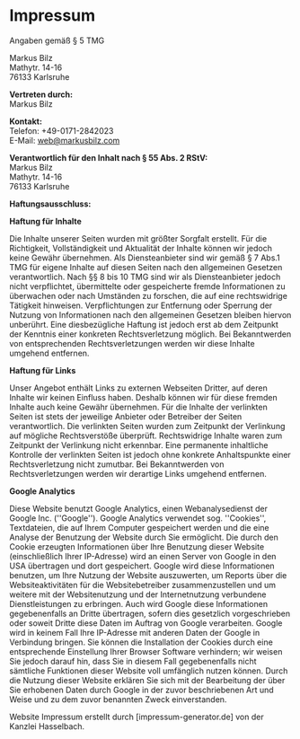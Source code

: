 # Impressum

Angaben gemäß § 5 TMG

Markus Bilz  
Mathytr. 14-16  
76133 Karlsruhe  

**Vertreten durch:**  
Markus Bilz  

**Kontakt:**  
Telefon: +49-0171-2842023  
E-Mail: <web@markusbilz.com>

**Verantwortlich für den Inhalt nach § 55 Abs. 2 RStV:**  
Markus Bilz  
Mathytr. 14-16  
76133 Karlsruhe  

**Haftungsausschluss:**  
  
**Haftung für Inhalte**  
  
Die Inhalte unserer Seiten wurden mit größter Sorgfalt erstellt. Für die
Richtigkeit, Vollständigkeit und Aktualität der Inhalte können wir
jedoch keine Gewähr übernehmen. Als Diensteanbieter sind wir gemäß § 7
Abs.1 TMG für eigene Inhalte auf diesen Seiten nach den allgemeinen
Gesetzen verantwortlich. Nach §§ 8 bis 10 TMG sind wir als
Diensteanbieter jedoch nicht verpflichtet, übermittelte oder
gespeicherte fremde Informationen zu überwachen oder nach Umständen zu
forschen, die auf eine rechtswidrige Tätigkeit hinweisen.
Verpflichtungen zur Entfernung oder Sperrung der Nutzung von
Informationen nach den allgemeinen Gesetzen bleiben hiervon unberührt.
Eine diesbezügliche Haftung ist jedoch erst ab dem Zeitpunkt der
Kenntnis einer konkreten Rechtsverletzung möglich. Bei Bekanntwerden von
entsprechenden Rechtsverletzungen werden wir diese Inhalte umgehend
entfernen.  
  
**Haftung für Links**  
  
Unser Angebot enthält Links zu externen Webseiten Dritter, auf deren
Inhalte wir keinen Einfluss haben. Deshalb können wir für diese fremden
Inhalte auch keine Gewähr übernehmen. Für die Inhalte der verlinkten
Seiten ist stets der jeweilige Anbieter oder Betreiber der Seiten
verantwortlich. Die verlinkten Seiten wurden zum Zeitpunkt der
Verlinkung auf mögliche Rechtsverstöße überprüft. Rechtswidrige Inhalte
waren zum Zeitpunkt der Verlinkung nicht erkennbar. Eine permanente
inhaltliche Kontrolle der verlinkten Seiten ist jedoch ohne konkrete
Anhaltspunkte einer Rechtsverletzung nicht zumutbar. Bei Bekanntwerden
von Rechtsverletzungen werden wir derartige Links umgehend entfernen.  
  
**Google Analytics**  

Diese Website benutzt Google Analytics, einen Webanalysedienst der
Google Inc. (''Google''). Google Analytics verwendet sog. ''Cookies'',
Textdateien, die auf Ihrem Computer gespeichert werden und die eine
Analyse der Benutzung der Website durch Sie ermöglicht. Die durch den
Cookie erzeugten Informationen über Ihre Benutzung dieser Website
(einschließlich Ihrer IP-Adresse) wird an einen Server von Google in den
USA übertragen und dort gespeichert. Google wird diese Informationen
benutzen, um Ihre Nutzung der Website auszuwerten, um Reports über die
Websiteaktivitäten für die Websitebetreiber zusammenzustellen und um
weitere mit der Websitenutzung und der Internetnutzung verbundene
Dienstleistungen zu erbringen. Auch wird Google diese Informationen
gegebenenfalls an Dritte übertragen, sofern dies gesetzlich
vorgeschrieben oder soweit Dritte diese Daten im Auftrag von Google
verarbeiten. Google wird in keinem Fall Ihre IP-Adresse mit anderen
Daten der Google in Verbindung bringen. Sie können die Installation der
Cookies durch eine entsprechende Einstellung Ihrer Browser Software
verhindern; wir weisen Sie jedoch darauf hin, dass Sie in diesem Fall
gegebenenfalls nicht sämtliche Funktionen dieser Website voll umfänglich
nutzen können. Durch die Nutzung dieser Website erklären Sie sich mit
der Bearbeitung der über Sie erhobenen Daten durch Google in der zuvor
beschriebenen Art und Weise und zu dem zuvor benannten Zweck
einverstanden.

  
Website Impressum erstellt durch [impressum-generator.de] von der
Kanzlei Hasselbach.